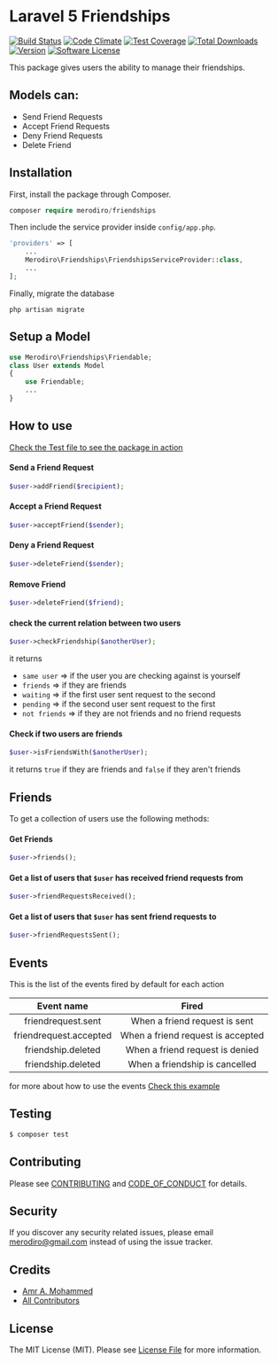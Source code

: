 # Laravel 5 Friendships

[![Build Status](https://travis-ci.org/merodiro/Friendships.svg?branch=master)](https://travis-ci.org/merodiro/Friendships) [![Code Climate](https://codeclimate.com/github/merodiro/Friendships/badges/gpa.svg)](https://codeclimate.com/github/merodiro/Friendships) [![Test Coverage](https://codeclimate.com/github/merodiro/Friendships/badges/coverage.svg)](https://codeclimate.com/github/merodiro/Friendships/coverage) [![Total Downloads](https://img.shields.io/packagist/dt/merodiro/Friendships.svg?style=flat)](https://packagist.org/packages/merodiro/Friendships) [![Version](https://img.shields.io/packagist/v/merodiro/Friendships.svg?style=flat)](https://packagist.org/packages/merodiro/Friendships) [![Software License](https://img.shields.io/badge/license-MIT-brightgreen.svg?style=flat)](LICENSE)


This package gives users the ability to manage their friendships.

## Models can:
- Send Friend Requests
- Accept Friend Requests
- Deny Friend Requests
- Delete Friend

## Installation

First, install the package through Composer.

```php
composer require merodiro/friendships
```

Then include the service provider inside `config/app.php`.

```php
'providers' => [
    ...
    Merodiro\Friendships\FriendshipsServiceProvider::class,
    ...
];
```

Finally, migrate the database
```
php artisan migrate
```

## Setup a Model
```php
use Merodiro\Friendships\Friendable;
class User extends Model
{
    use Friendable;
    ...
}
```

## How to use
[Check the Test file to see the package in action](https://github.com/merodiro/Friendships/blob/master/tests/FriendshipsTest.php)

#### Send a Friend Request
```php
$user->addFriend($recipient);
```

#### Accept a Friend Request
```php
$user->acceptFriend($sender);
```

#### Deny a Friend Request
```php
$user->deleteFriend($sender);
```

#### Remove Friend
```php
$user->deleteFriend($friend);
```

#### check the current relation between two users
```php
$user->checkFriendship($anotherUser);
```
it returns

* `same user` => if the user you are checking against is yourself
* `friends` => if they are friends
* `waiting` => if the first user sent request to the second
* `pending` => if the second user sent request to the first
* `not friends` => if they are not friends and no friend requests

#### Check if two users are friends
```php
$user->isFriendsWith($anotherUser);
```
it returns `true` if they are friends and `false` if they aren't friends


## Friends
To get a collection of users use the following methods:
#### Get Friends
```php
$user->friends();
```

#### Get a list of users that `$user` has received friend requests from
```php
$user->friendRequestsReceived();
```

#### Get a list of users that `$user` has sent friend requests to
```php
$user->friendRequestsSent();
```

## Events
This is the list of the events fired by default for each action

|Event name            |Fired                            |
|:--------------------:|:-------------------------------:|
|friendrequest.sent    |When a friend request is sent    |
|friendrequest.accepted|When a friend request is accepted|
|friendship.deleted    |When a friend request is denied  |
|friendship.deleted    |When a friendship is cancelled   |

for more about how to use the events
[Check this example](/Events.md)

## Testing

``` bash
$ composer test
```

## Contributing

Please see [CONTRIBUTING](CONTRIBUTING.md) and [CODE_OF_CONDUCT](CODE_OF_CONDUCT.md) for details.

## Security

If you discover any security related issues, please email merodiro@gmail.com instead of using the issue tracker.

## Credits

- [Amr A. Mohammed](https://github.com/merodiro)
- [All Contributors](../../contributors)

## License

The MIT License (MIT). Please see [License File](LICENSE.md) for more information.

